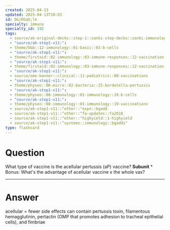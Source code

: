 ```yaml
---
created: 2025-04-13
updated: 2025-04-13T10:53
id: D&|RGqV;le
specialty: immuno
specialty_id: 192
tags:
  - source/ak-original-decks::step-1::zanki-step-decks::zanki-immunology-+-general-pathology::immunology
  - "source/ak-step1-v11:": 
  - theme/b&b::12-immunology::01-basic::03-b-cells
  - "source/ak-step1-v11:": 
  - theme/firstaid::02-immunology::03-immune-responses::12-vaccination
  - "source/ak-step1-v11:": 
  - theme/firstaid::02-immunology::03-immune-responses::12-vaccination::subunit-vaccine
  - "source/ak-step1-v11:": 
  - source/ome-banner::clinical::11-pediatrics::08-vaccinations
  - "source/ak-step1-v11:": 
  - theme/physeo::06-micro::02-bacteria::25-bordetella-pertussis
  - "source/ak-step1-v11:": 
  - theme/physeo::08-immunology::01-immunology::18-b-cells
  - "source/ak-step1-v11:": 
  - theme/physeo::08-immunology::01-immunology::19-vaccinations
  - source/ak-step1-v11::^other::^expn::bgadd
  - source/ak-step1-v11::^other::^fa-updates::fa2018
  - source/ak-step1-v11::^other::^highyield::1-highyield
  - source/ak-step1-v11::^systems::immunology::bgadds"
type: flashcard
---
```


# Question
What type of vaccine is the acellular pertussis (aP) vaccine?    **Subunit**   * Bonus: What's the advantage of acellular vaccine x the whole vax?

---

# Answer
acellular = fewer side effects   can contain pertussis toxin, filamentous hemagglutinin, pertactin (OMP that promotes adhesion to tracheal epithelial cells), and fimbriae